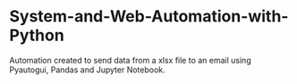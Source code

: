 # System-and-Web-Automation-with-Python
 Automation created to send data from a xlsx file to an email using Pyautogui, Pandas and Jupyter Notebook.
